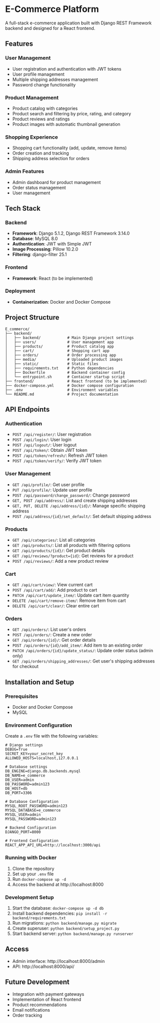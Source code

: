 # E-Commerce Platform

A full-stack e-commerce application built with Django REST Framework backend and designed for a React frontend.

## Features

### User Management
- User registration and authentication with JWT tokens
- User profile management
- Multiple shipping addresses management
- Password change functionality

### Product Management
- Product catalog with categories
- Product search and filtering by price, rating, and category
- Product reviews and ratings
- Product images with automatic thumbnail generation

### Shopping Experience
- Shopping cart functionality (add, update, remove items)
- Order creation and tracking
- Shipping address selection for orders

### Admin Features
- Admin dashboard for product management
- Order status management
- User management

## Tech Stack

### Backend
- **Framework**: Django 5.1.2, Django REST Framework 3.14.0
- **Database**: MySQL 8.0
- **Authentication**: JWT with Simple JWT
- **Image Processing**: Pillow 10.2.0
- **Filtering**: django-filter 25.1

### Frontend
- **Framework**: React (to be implemented)

### Deployment
- **Containerization**: Docker and Docker Compose

## Project Structure

```
E_commerce/
├── backend/
│   ├── backend/            # Main Django project settings
│   ├── users/              # User management app
│   ├── products/           # Product catalog app
│   ├── cart/               # Shopping cart app
│   ├── orders/             # Order processing app
│   ├── media/              # Uploaded product images
│   ├── static/             # Static files
│   ├── requirements.txt    # Python dependencies
│   ├── Dockerfile          # Backend container config
│   └── entrypoint.sh       # Container startup script
├── frontend/               # React frontend (to be implemented)
├── docker-compose.yml      # Docker compose configuration
├── .env                    # Environment variables
└── README.md               # Project documentation
```

## API Endpoints

### Authentication
- `POST /api/register/`: User registration
- `POST /api/login/`: User login
- `POST /api/logout/`: User logout
- `POST /api/token/`: Obtain JWT token
- `POST /api/token/refresh/`: Refresh JWT token
- `POST /api/token/verify/`: Verify JWT token

### User Management
- `GET /api/profile/`: Get user profile
- `PUT /api/profile/`: Update user profile
- `POST /api/password/change_password/`: Change password
- `GET, POST /api/address/`: List and create shipping addresses
- `GET, PUT, DELETE /api/address/{id}/`: Manage specific shipping address
- `POST /api/address/{id}/set_default/`: Set default shipping address

### Products
- `GET /api/categories/`: List all categories
- `GET /api/products/`: List all products with filtering options
- `GET /api/products/{id}/`: Get product details
- `GET /api/reviews/?product={id}`: Get reviews for a product
- `POST /api/reviews/`: Add a new product review

### Cart
- `GET /api/cart/view/`: View current cart
- `POST /api/cart/add/`: Add product to cart
- `PATCH /api/cart/update_item/`: Update cart item quantity
- `DELETE /api/cart/remove-item/`: Remove item from cart
- `DELETE /api/cart/clear/`: Clear entire cart

### Orders
- `GET /api/orders/`: List user's orders
- `POST /api/orders/`: Create a new order
- `GET /api/orders/{id}/`: Get order details
- `POST /api/orders/{id}/add_item/`: Add item to an existing order
- `PATCH /api/orders/{id}/update_status/`: Update order status (admin only)
- `GET /api/orders/shipping_addresses/`: Get user's shipping addresses for checkout

## Installation and Setup

### Prerequisites
- Docker and Docker Compose
- MySQL

### Environment Configuration
Create a `.env` file with the following variables:
```
# Django settings
DEBUG=True
SECRET_KEY=your_secret_key
ALLOWED_HOSTS=localhost,127.0.0.1

# Database settings
DB_ENGINE=django.db.backends.mysql
DB_NAME=e_commerce
DB_USER=admin
DB_PASSWORD=admin123
DB_HOST=db
DB_PORT=3306

# Database Configuration
MYSQL_ROOT_PASSWORD=admin123
MYSQL_DATABASE=e_commerce
MYSQL_USER=admin
MYSQL_PASSWORD=admin123

# Backend Configuration
DJANGO_PORT=8000

# Frontend Configuration
REACT_APP_API_URL=http://localhost:3000/api
```

### Running with Docker
1. Clone the repository
2. Set up your `.env` file
3. Run `docker-compose up -d`
4. Access the backend at http://localhost:8000

### Development Setup
1. Start the database: `docker-compose up -d db`
2. Install backend dependencies: `pip install -r backend/requirements.txt`
3. Run migrations: `python backend/manage.py migrate`
4. Create superuser: `python backend/setup_project.py`
5. Start backend server: `python backend/manage.py runserver`

## Access
- Admin interface: http://localhost:8000/admin
- API: http://localhost:8000/api/

## Future Development
- Integration with payment gateways
- Implementation of React frontend
- Product recommendations
- Email notifications
- Order tracking